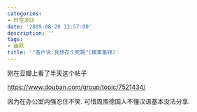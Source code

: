 ```yaml
---
categories:
- 时空波动
date: '2009-08-20 13:57:00'
description: ''
tags:
- 幽默
title: '"客户说:我想存个死期"(糗事集锦)'
---
```

刚在豆瓣上看了半天这个帖子  
  
<https://www.douban.com/group/topic/7521434/>  
  
因为在办公室内强忍住不笑. 可惜周围德国人不懂汉语基本没法分享.   
  
  
   


